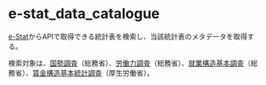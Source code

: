 # e-stat_data_catalogue
[e-Stat](https://www.e-stat.go.jp/)からAPIで取得できる統計表を検索し、当該統計表のメタデータを取得する。

検索対象は、[国勢調査](https://www.e-stat.go.jp/statistics/00200521)（総務省）、[労働力調査](https://www.e-stat.go.jp/statistics/00200531)（総務省）、[就業構造基本調査](https://www.e-stat.go.jp/statistics/00200532)（総務省）、[賃金構造基本統計調査](https://www.e-stat.go.jp/statistics/00450091)（厚生労働省）。
